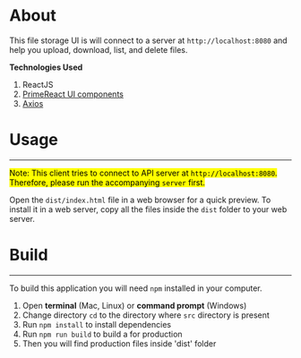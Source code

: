 # About
This file storage UI is will connect to a server at `http://localhost:8080` and 
help you upload, download, list, and delete files.

**Technologies Used**
1. ReactJS
2. [PrimeReact UI components](https://primefaces.org/primereact/) 
3. [Axios](https://github.com/axios/axios)

# Usage
****
<mark>Note: This client tries to connect to API server at `http://localhost:8080`. 
Therefore, please run the accompanying `server` first.</mark>

Open the `dist/index.html` file in a web browser for a quick preview.
To install it in a web server, copy all the files inside the `dist` folder to your web server.

# Build
****
To build this application you will need `npm` installed in your computer.

1. Open **terminal** (Mac, Linux) or **command prompt** (Windows)
2. Change directory `cd` to the directory where `src` directory is present
3. Run `npm install` to install dependencies
4. Run `npm run build` to build a for production
5. Then you will find production files inside 'dist' folder

